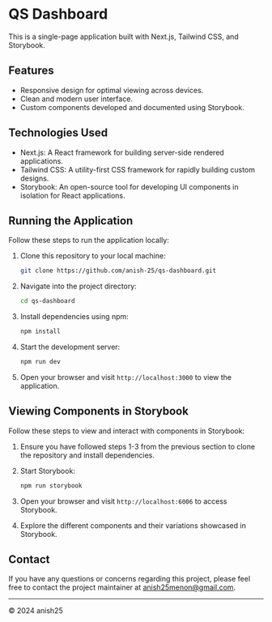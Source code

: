 # QS Dashboard

This is a single-page application built with Next.js, Tailwind CSS, and Storybook.

## Features

- Responsive design for optimal viewing across devices.
- Clean and modern user interface.
- Custom components developed and documented using Storybook.

## Technologies Used

- Next.js: A React framework for building server-side rendered applications.
- Tailwind CSS: A utility-first CSS framework for rapidly building custom designs.
- Storybook: An open-source tool for developing UI components in isolation for React applications.

## Running the Application

Follow these steps to run the application locally:

1. Clone this repository to your local machine:

   ```bash
   git clone https://github.com/anish-25/qs-dashboard.git
   ```

2. Navigate into the project directory:

   ```bash
   cd qs-dashboard
   ```

3. Install dependencies using npm:

   ```bash
   npm install
   ```

4. Start the development server:

   ```bash
   npm run dev
   ```

5. Open your browser and visit `http://localhost:3000` to view the application.

## Viewing Components in Storybook

Follow these steps to view and interact with components in Storybook:

1. Ensure you have followed steps 1-3 from the previous section to clone the repository and install dependencies.

2. Start Storybook:

   ```bash
   npm run storybook
   ```

3. Open your browser and visit `http://localhost:6006` to access Storybook.

4. Explore the different components and their variations showcased in Storybook.

## Contact

If you have any questions or concerns regarding this project, please feel free to contact the project maintainer at [anish25menon@gmail.com](mailto:anish25menon@gmail.com).

---

© 2024 anish25
